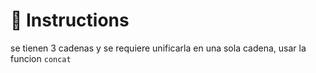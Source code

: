 # 📝 Instructions

se tienen 3 cadenas y se requiere unificarla en una sola cadena, usar la funcion `concat`
